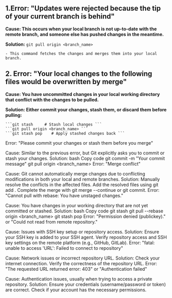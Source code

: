 ## 1.Error: "Updates were rejected because the tip of your current branch is behind"
  **Cause: This occurs when your local branch is not up-to-date with the remote branch, and someone else has pushed changes in the meantime.**
  
  **Solution:**
    ``` git pull origin <branch_name> ```
    
    - This command fetches the changes and merges them into your local branch.
    
## 2. Error: "Your local changes to the following files would be overwritten by merge"
  **Cause: You have uncommitted changes in your local working directory that conflict with the changes to be pulled.**
  
  **Solution: Either commit your changes, stash them, or discard them before pulling:**
  
    ```git stash     # Stash local changes ```
    ```git pull origin <branch_name> ```
    ```git stash pop    # Apply stashed changes back ```
    
Error: "Please commit your changes or stash them before you merge"

Cause: Similar to the previous error, but Git explicitly asks you to commit or stash your changes.
Solution:
bash
Copy code
git commit -m "Your commit message"
git pull origin <branch_name>
Error: "Merge conflict"

Cause: Git cannot automatically merge changes due to conflicting modifications in both your local and remote branches.
Solution:
Manually resolve the conflicts in the affected files.
Add the resolved files using git add <filename>.
Complete the merge with git merge --continue or git commit.
Error: "Cannot pull with rebase: You have unstaged changes."

Cause: You have changes in your working directory that are not yet committed or stashed.
Solution:
bash
Copy code
git stash
git pull --rebase origin <branch_name>
git stash pop
Error: "Permission denied (publickey)." or "Could not read from remote repository."

Cause: Issues with SSH key setup or repository access.
Solution:
Ensure your SSH key is added to your SSH agent.
Verify repository access and SSH key settings on the remote platform (e.g., GitHub, GitLab).
Error: "fatal: unable to access 'URL': Failed to connect to repository"

Cause: Network issues or incorrect repository URL.
Solution:
Check your internet connection.
Verify the correctness of the repository URL.
Error: "The requested URL returned error: 403" or "Authentication failed"

Cause: Authentication issues, usually when trying to access a private repository.
Solution:
Ensure your credentials (username/password or token) are correct.
Check if your account has the necessary permissions.
